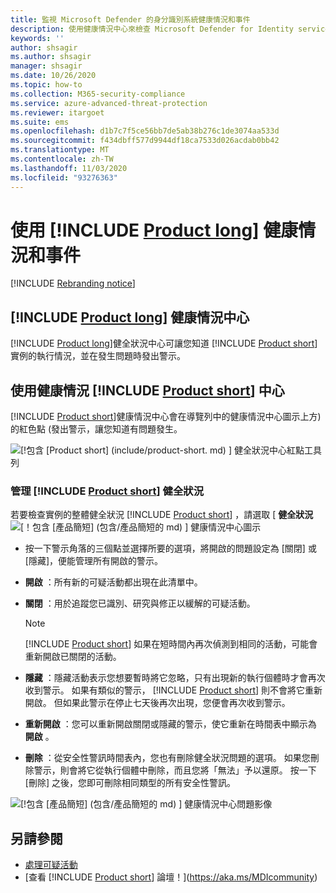 ```yaml
---
title: 監視 Microsoft Defender 的身分識別系統健康情況和事件
description: 使用健康情況中心來檢查 Microsoft Defender for Identity service 的運作情況，並在事件檢視器中查看潛在問題的警示，並查看系統事件。
keywords: ''
author: shsagir
ms.author: shsagir
manager: shsagir
ms.date: 10/26/2020
ms.topic: how-to
ms.collection: M365-security-compliance
ms.service: azure-advanced-threat-protection
ms.reviewer: itargoet
ms.suite: ems
ms.openlocfilehash: d1b7c7f5ce56bb7de5ab38b276c1de3074aa533d
ms.sourcegitcommit: f434dbff577d9944df18ca7533d026acdab0bb42
ms.translationtype: MT
ms.contentlocale: zh-TW
ms.lasthandoff: 11/03/2020
ms.locfileid: "93276363"
---
```

# <a name="work-with-product-long-health-and-events"></a>使用 [!INCLUDE [Product long](includes/product-long.md)] 健康情況和事件

[!INCLUDE [Rebranding notice](includes/rebranding.md)]

## <a name="product-long-health-center"></a>[!INCLUDE [Product long](includes/product-long.md)] 健康情況中心

[!INCLUDE [Product long](includes/product-long.md)]健全狀況中心可讓您知道 [!INCLUDE [Product short](includes/product-short.md)] 實例的執行情況，並在發生問題時發出警示。

## <a name="working-with-the-product-short-health-center"></a>使用健康情況 [!INCLUDE [Product short](includes/product-short.md)] 中心

[!INCLUDE [Product short](includes/product-short.md)]健康情況中心會在導覽列中的健康情況中心圖示上方) 的紅色點 (發出警示，讓您知道有問題發生。

![[!包含 [Product short] (include/product-short. md) ] 健全狀況中心紅點工具列](media/health-bar.png)

### <a name="managing-product-short-health"></a>管理 [!INCLUDE [Product short](includes/product-short.md)] 健全狀況

若要檢查實例的整體健全狀況 [!INCLUDE [Product short](includes/product-short.md)] ，請選取 [ **健全狀況** ![ [！包含 [產品簡短] (包含/產品簡短的 md) ] 健康情況中心圖示](media/red-dot.png)

- 按一下警示角落的三個點並選擇所要的選項，將開啟的問題設定為 [關閉] 或 [隱藏]，便能管理所有開啟的警示。

- **開啟** ：所有新的可疑活動都出現在此清單中。

- **關閉** ：用於追蹤您已識別、研究與修正以緩解的可疑活動。

    > [!NOTE]
    > [!INCLUDE [Product short](includes/product-short.md)] 如果在短時間內再次偵測到相同的活動，可能會重新開啟已關閉的活動。

- **隱藏** ：隱藏活動表示您想要暫時將它忽略，只有出現新的執行個體時才會再次收到警示。 如果有類似的警示， [!INCLUDE [Product short](includes/product-short.md)] 則不會將它重新開啟。 但如果此警示在停止七天後再次出現，您便會再次收到警示。

- **重新開啟** ：您可以重新開啟關閉或隱藏的警示，使它重新在時間表中顯示為 **開啟** 。

- **刪除** ：從安全性警訊時間表內，您也有刪除健全狀況問題的選項。 如果您刪除警示，則會將它從執行個體中刪除，而且您將「無法」予以還原。 按一下 [刪除] 之後，您即可刪除相同類型的所有安全性警訊。

![[!包含 [產品簡短] (包含/產品簡短的 md) ] 健康情況中心問題影像](media/health-issue.png)

## <a name="see-also"></a>另請參閱

- [處理可疑活動](working-with-suspicious-activities.md)
- [查看 [!INCLUDE [Product short](includes/product-short.md)] 論壇！](https://aka.ms/MDIcommunity)
